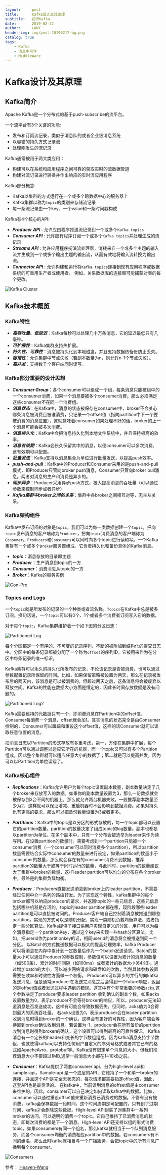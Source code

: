 ```yaml
---
layout:     post
title:      Kafka设计及其原理
subtitle:   初识Kafka
date:       2019-02-22
author:     LANY
header-img: img/post-20190217-bg.png
catalog: true
tags:
    - Kafka
    - 消息中间件
    - MiddleWare
---
```

# Kafka设计及其原理

## Kafka简介

Apache Kafka是一个分布式的基于push-subscribe的流平台。

一个流平台有3个关键的功能:

* 发布和订阅流记录，类似于消息队列或者企业级消息系统
* 以容错的持久方式记录流
* 处理刚发生的流记录

Kafka通常被用于两大类应用：

* 构建可以在系统和应用程序之间可靠的获取实时的流数据管道
* 构建对流记录进行转换并作出响应的实时流应用程序


Kafka部分概念:

* Kafka以集群的方式运行在一个或多个跨数据中心的服务器上
* Kafka集群以称为`topic`的类别来存储流记录
* 每一条流记录由一个key、一个value和一条时间戳构成

Kafka有4个核心的API:

* ***Producer API*** : 允许应由程序推送流记录到一个或多个`Kafka topics`
* ***Consumer API*** : 允许应有程序订阅一个或多个`Kafka topics`并处理生成的流记录
* ***Streams API*** : 允许应用程序扮演流处理器，消耗来自一个或多个主题的输入流并生成到一个或多个输出主题的输出流，从而有效地将输入流转换为输出流。
* ***Connector API*** : 允许构建和运行将`Kafka topics`连接到现有应用程序或数据系统的可重用生产者或使用者。 例如，关系数据库的连接器可能捕获对表的每个更改。

![Kafka Cluster](https://raw.githubusercontent.com/HiLany/HiLany.github.io/master/img/post-2019-0223-1.png)

## Kafka技术概览

### Kafka特性

* ***高吞吐量、低延迟***：Kafka每秒可以处理几十万条消息，它的延迟最低只有几毫秒。
* ***可扩展性***：Kafka集群支持热扩展。
* ***持久性、可靠性***：消息被持久化到本地磁盘，并且支持数据热备份防止丢失。
* ***容错性***：允许集群中节点失败（若副本数量为n，则允许n-1个节点失败）。
* ***高并发***：支持数千个客户端同时读写。

### Kafka部分重要的设计思想

* ***Consumer Group***：各个consumer可以组成一个组，每条消息只能被组中的一个consumer消费，如果一个消息要被多个consumer消费，那么必须满足这些consumer不在同一个消费组。
* ***消息状态***：在Kafka中，消息的状态被保存在consumer中，broker不会关心哪条消息被消费且被谁消费，只记录一个offset值（指向partition中下一个要被消费的消息位置），这就意味着consumer如果处理不好的话，broker的上一个消息可能会被多次消费。
* ***消息持久化***：Kafka中会把消息持久化到本地文件系统中，并且保持极高的效率。
* ***消息有效期***：Kafka会长久保留其中的消息，以便consumer可以多次消费，该有效期可以配置。
* ***批量发送***：Kafka支持以消息集合为单位进行批量发送，以提高push效率。
* ***push-and-pull***：Kafka中的Producer和Consumer采用的是push-and-pull模式，即Producer只管向broker push消息，Consumer只管向broker pull消息。两者对消息的生产和消费是异步的。
* ***同步异步***：Producer采用异步push方式，极大提高消息的吞吐量（可以通过参数来控制同步或者异步）
* ***Kafka集群中broker之间的关系***：集群中各broker之间相互对等，无主从关系。

### Kafka架构组件

Kafka中发布订阅的对象是`topic`，我们可以为每一类数据创建一个`topic`，把向`topic`发布消息的客户端称为`Producer`，把向`topic`消费消息的客户端称为`Consumer`。`Producers`和`Consumers`可以同时向多个topic进行读和写。一个Kafka集群有一个或多个`Broker`服务器组成，它负责持久化和备份具体的Kafka消息。

* ***topic***：消息存放的目录即主题
* ***Producer***：生产消息到topic的一方
* ***Consumer***：消费消息从topic的一方
* ***Broker***：Kafka的服务实例

![Con-Pro](https://raw.githubusercontent.com/HiLany/HiLany.github.io/master/img/post-2019-0223-4.png)

### Topics and Logs

一个`topic`就是所发布的记录的一个种类或者流名称。`Topics`在Kafka中总是被多订阅。换句话说，一个`topic`可以有0个、1个或者多个消费者订阅写入它的数据。

对于每个`topic`，Kafka集群维护着一个如下图的分区日志：

![Partitioned Log](https://raw.githubusercontent.com/HiLany/HiLany.github.io/master/img/post-2019-0223-2.png)

每个分区都是一个有序的、不可变的记录序列，不断的被附加到结构化的提交日志中。分区中的每条记录都被分配了一个称为`offset`的序列ID，它被用来作为在分区中每条记录的唯一标识。

Kafka集群可以永久的持久化所发布的记录，不论该记录是否被消费，也可以通过参数配置记录所保留的时间。比如，如果保留策略被设置为两天，那么在记录被发布后的两天内，该消息是可以被消费的，但超过两天之后，这条消息将会被废弃以释放空间。Kafka的性能在数据大小方面是恒定的，因此长时间存放数据是没有问题的。

![Partitioned Log2](https://raw.githubusercontent.com/HiLany/HiLany.github.io/master/img/post-2019-0223-3.png)

Kafka需要维持的元数据只有一个，即消费消息在Partition中的offset值，Consumer每消费一个消息，offset就会加1。其实消息的状态完全是由Consumer控制的，Consumer可以跟踪和重设这个offset值，这样的话Consumer就可以读取任意位置的消息。 

把消息日志以Partition的形式存放有多重考虑，第一，方便在集群中扩展，每个Partition可以通过调整以适应它所在的机器，而一个topic又可以有多个Partition组成，因此整个集群就可以适应任意大小的数据了；第二就是可以提高并发，因为可以以Partition为单位读写了。

### Kafka核心组件

* ***Replications***：Kafka允许用户为每个topic设置副本数量，副本数量决定了几个broker来存放写入的数据。如果你的副本数量设置为3，那么一份数据就会被保存到3台不同的机器上，那么就允许两台机器失败。一般推荐副本数量至少为2，这样就可以保证增减、重启机器时不会影响到数据消费。如果对持久化有更高的要求，那么可以把备份数量设置为3或者更多。

* ***Partitions***：Kafka中的topic是以分区的形式存放的，每一个topic都可以设置它的partition数量，partition的数量决定了组成topic的log数量。副本也都是以partition为单位。在多个副本中，只有一个分布会被选举为leader来作为读写用。在设置partition的数量时，需要考虑到一个partition只能被一个consumer消费（一个consumer可以同时消费多个partition），所以partition数量需要结合实际中consumer的数量来进行设定，如果partition的数量小于consumer的数量，那么就会存在有的consumer消费不到数据，推荐partition的数量大于或等于同时运行的数量，与此同时，partition的数量建议大于集群中broker的数量，这样leader partition可以均匀的分布在各个broker中，最终是的集群负载均衡。

* ***Producer***：Producers直接发送消息到broker上的leader partition，不需要经过任何中介一系列的路由转发。为了实现这个特性，kafka集群中的每个broker都可以响应producer的请求，并返回topic的一些元信息，这些元信息包括哪些机器是存活的，topic的leader partition都在哪，现阶段哪些leader partition是可以直接被访问的。Producer客户端自己控制着消息被推送到哪些partition。实现的方式可以是随机分配、实现一类随机负载均衡算法，或者指定一些分区算法。Kafka提供了接口供用户实现自定义的分区，用户可以为每个消息指定一个partitionKey，通过这个key来实现一些hash分区算法。比如，把userid作为partitionkey的话，相同userid的消息将会被推送到同一个分区。 以Batch的方式推送数据可以极大的提高处理效率，kafka Producer 可以将消息在内存中累计到一定数量后作为一个batch发送请求。Batch的数量大小可以通过Producer的参数控制，参数值可以设置为累计的消息的数量（如500条）、累计的时间间隔（如100ms）或者累计的数据大小(64KB)。通过增加batch的大小，可以减少网络请求和磁盘IO的次数，当然具体参数设置需要在效率和时效性方面做一个权衡。 Producers可以异步的并行的向kafka发送消息，但是通常producer在发送完消息之后会得到一个future响应，返回的是offset值或者发送过程中遇到的错误。这其中有个非常重要的参数`acks`,这个参数决定了producer要求leader partition 收到确认的副本个数，如果acks设置数量为0，表示producer不会等待broker的响应，所以，producer无法知道消息是否发送成功，这样有可能会导致数据丢失，但同时，acks值为0会得到最大的系统吞吐量。 若acks设置为1，表示producer会在leader partition收到消息时得到broker的一个确认，这样会有更好的可靠性，因为客户端会等待直到broker确认收到消息。若设置为-1，producer会在所有备份的partition收到消息时得到broker的确认，这个设置可以得到最高的可靠性保证。 Kafka 消息有一个定长的header和变长的字节数组组成。因为kafka消息支持字节数组，也就使得kafka可以支持任何用户自定义的序列号格式或者其它已有的格式如ApacheAvro、protobuf等。Kafka没有限定单个消息的大小，但我们推荐消息大小不要超过1MB,通常一般消息大小都在1~10kB之前。

* ***Consumer***：Kafka提供了两套consumer api，分为high-level api和sample-api。Sample-api 是一个底层的API，它维持了一个和单一broker的连接，并且这个API是完全无状态的，每次请求都需要指定offset值，因此，这套API也是最灵活的。 
在kafka中，当前读到消息的offset值是由consumer来维护的，因此，consumer可以自己决定如何读取kafka中的数据。比如，consumer可以通过重设offset值来重新消费已消费过的数据。不管有没有被消费，kafka会保存数据一段时间，这个时间周期是可配置的，只有到了过期时间，kafka才会删除这些数据。High-level API封装了对集群中一系列broker的访问，可以透明的消费一个topic。它自己维持了已消费消息的状态，即每次消费的都是下一个消息。High-level API还支持以组的形式消费topic，如果consumers有同一个组名，那么kafka就相当于一个队列消息服务，而各个consumer均衡的消费相应partition中的数据。若consumers有不同的组名，那么此时kafka就相当与一个广播服务，会把topic中的所有消息广播到每个consumer。 

![Consumers](https://raw.githubusercontent.com/HiLany/HiLany.github.io/master/img/post-2019-0223-5.png)


参考：
[Heaven-Wang](https://blog.csdn.net/suifeng3051/article/details/48053965)


